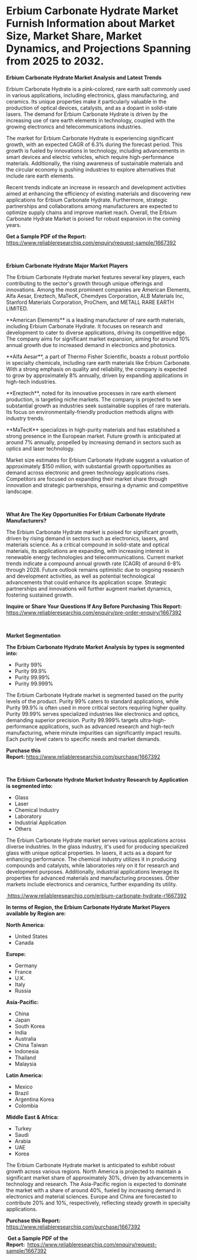 <p><h1>Erbium Carbonate Hydrate Market Furnish Information about Market Size, Market Share, Market Dynamics, and Projections Spanning from 2025 to 2032.</h1></p><p><strong>Erbium Carbonate Hydrate Market Analysis and Latest Trends</strong></p>
<p><p>Erbium Carbonate Hydrate is a pink-colored, rare earth salt commonly used in various applications, including electronics, glass manufacturing, and ceramics. Its unique properties make it particularly valuable in the production of optical devices, catalysts, and as a dopant in solid-state lasers. The demand for Erbium Carbonate Hydrate is driven by the increasing use of rare earth elements in technology, coupled with the growing electronics and telecommunications industries. </p><p>The market for Erbium Carbonate Hydrate is experiencing significant growth, with an expected CAGR of 6.3% during the forecast period. This growth is fueled by innovations in technology, including advancements in smart devices and electric vehicles, which require high-performance materials. Additionally, the rising awareness of sustainable materials and the circular economy is pushing industries to explore alternatives that include rare earth elements. </p><p>Recent trends indicate an increase in research and development activities aimed at enhancing the efficiency of existing materials and discovering new applications for Erbium Carbonate Hydrate. Furthermore, strategic partnerships and collaborations among manufacturers are expected to optimize supply chains and improve market reach. Overall, the Erbium Carbonate Hydrate Market is poised for robust expansion in the coming years.</p></p>
<p><strong>Get a Sample PDF of the Report:&nbsp;</strong> <a href="https://www.reliableresearchiq.com/enquiry/request-sample/1667392?utm_campaign=3013&utm_medium=2&utm_source=Github&utm_content=ia&utm_term=18042025&utm_id=erbium-carbonate-hydrate">https://www.reliableresearchiq.com/enquiry/request-sample/1667392</a></p>
<p>&nbsp;</p>
<p><strong>Erbium Carbonate Hydrate Major Market Players</strong></p>
<p><p>The Erbium Carbonate Hydrate market features several key players, each contributing to the sector's growth through unique offerings and innovations. Among the most prominent companies are American Elements, Alfa Aesar, Ereztech, MaTecK, Chemdyes Corporation, ALB Materials Inc, Stanford Materials Corporation, ProChem, and METALL RARE EARTH LIMITED.</p><p>**American Elements** is a leading manufacturer of rare earth materials, including Erbium Carbonate Hydrate. It focuses on research and development to cater to diverse applications, driving its competitive edge. The company aims for significant market expansion, aiming for around 10% annual growth due to increased demand in electronics and photonics.</p><p>**Alfa Aesar**, a part of Thermo Fisher Scientific, boasts a robust portfolio in specialty chemicals, including rare earth materials like Erbium Carbonate. With a strong emphasis on quality and reliability, the company is expected to grow by approximately 8% annually, driven by expanding applications in high-tech industries.</p><p>**Ereztech**, noted for its innovative processes in rare earth element production, is targeting niche markets. The company is projected to see substantial growth as industries seek sustainable supplies of rare materials. Its focus on environmentally-friendly production methods aligns with industry trends.</p><p>**MaTecK** specializes in high-purity materials and has established a strong presence in the European market. Future growth is anticipated at around 7% annually, propelled by increasing demand in sectors such as optics and laser technology.</p><p>Market size estimates for Erbium Carbonate Hydrate suggest a valuation of approximately $150 million, with substantial growth opportunities as demand across electronic and green technology applications rises. Competitors are focused on expanding their market share through innovation and strategic partnerships, ensuring a dynamic and competitive landscape.</p></p>
<p>&nbsp;</p>
<p><strong>What Are The Key Opportunities For Erbium Carbonate Hydrate Manufacturers?</strong></p>
<p><p>The Erbium Carbonate Hydrate market is poised for significant growth, driven by rising demand in sectors such as electronics, lasers, and materials science. As a critical compound in solid-state and optical materials, its applications are expanding, with increasing interest in renewable energy technologies and telecommunications. Current market trends indicate a compound annual growth rate (CAGR) of around 6-8% through 2028. Future outlook remains optimistic due to ongoing research and development activities, as well as potential technological advancements that could enhance its application scope. Strategic partnerships and innovations will further augment market dynamics, fostering sustained growth.</p></p>
<p><strong>Inquire or Share Your Questions If Any Before Purchasing This Report:</strong> <a href="https://www.reliableresearchiq.com/enquiry/pre-order-enquiry/1667392?utm_campaign=3013&utm_medium=2&utm_source=Github&utm_content=ia&utm_term=18042025&utm_id=erbium-carbonate-hydrate">https://www.reliableresearchiq.com/enquiry/pre-order-enquiry/1667392</a></p>
<p>&nbsp;</p>
<p><strong>Market Segmentation</strong></p>
<p><strong>The Erbium Carbonate Hydrate Market Analysis by types is segmented into:</strong></p>
<p><ul><li>Purity 99%</li><li>Purity 99.9%</li><li>Purity 99.99%</li><li>Purity 99.999%</li></ul></p>
<p><p>The Erbium Carbonate Hydrate market is segmented based on the purity levels of the product. Purity 99% caters to standard applications, while Purity 99.9% is often used in more critical sectors requiring higher quality. Purity 99.99% serves specialized industries like electronics and optics, demanding superior precision. Purity 99.999% targets ultra-high-performance applications, such as advanced research and high-tech manufacturing, where minute impurities can significantly impact results. Each purity level caters to specific needs and market demands.</p></p>
<p><strong>Purchase this Report:&nbsp;</strong><a href="https://www.reliableresearchiq.com/purchase/1667392?utm_campaign=3013&utm_medium=2&utm_source=Github&utm_content=ia&utm_term=18042025&utm_id=erbium-carbonate-hydrate">https://www.reliableresearchiq.com/purchase/1667392</a></p>
<p>&nbsp;</p>
<p><strong>The Erbium Carbonate Hydrate Market Industry Research by Application is segmented into:</strong></p>
<p><ul><li>Glass</li><li>Laser</li><li>Chemical Industry</li><li>Laboratory</li><li>Industrial Application</li><li>Others</li></ul></p>
<p><p>The Erbium Carbonate Hydrate market serves various applications across diverse industries. In the glass industry, it's used for producing specialized glass with unique optical properties. In lasers, it acts as a dopant for enhancing performance. The chemical industry utilizes it in producing compounds and catalysts, while laboratories rely on it for research and development purposes. Additionally, industrial applications leverage its properties for advanced materials and manufacturing processes. Other markets include electronics and ceramics, further expanding its utility.</p></p>
<p><a href="https://www.reliableresearchiq.com/erbium-carbonate-hydrate-r1667392?utm_campaign=3013&utm_medium=2&utm_source=Github&utm_content=ia&utm_term=18042025&utm_id=erbium-carbonate-hydrate">&nbsp;https://www.reliableresearchiq.com/erbium-carbonate-hydrate-r1667392</a></p>
<p><strong>In terms of Region, the Erbium Carbonate Hydrate Market Players available by Region are:</strong></p>
<p>
    <p> <strong> North America: </strong>
        <ul>
            <li>United States</li>
            <li>Canada</li>
        </ul>
        </p> 
    <p> <strong> Europe: </strong>
        <ul>
            <li>Germany</li>
            <li>France</li>
            <li>U.K.</li>
            <li>Italy</li>
            <li>Russia</li>
        </ul>
        </p> 
    <p> <strong> Asia-Pacific: </strong>
        <ul>
            <li>China</li>
            <li>Japan</li>
            <li>South Korea</li>
            <li>India</li>
            <li>Australia</li>
            <li>China Taiwan</li>
            <li>Indonesia</li>
            <li>Thailand</li>
            <li>Malaysia</li>
        </ul>
        </p> 
    <p> <strong> Latin America: </strong>
        <ul>
            <li>Mexico</li>
            <li>Brazil</li>
            <li>Argentina Korea</li>
            <li>Colombia</li>
        </ul>
        </p> 
    <p> <strong> Middle East & Africa: </strong>
        <ul>
            <li>Turkey</li>
            <li>Saudi</li>
            <li>Arabia</li>
            <li>UAE</li>
            <li>Korea</li>
        </ul>
    </p>
    </p>
<p><p>The Erbium Carbonate Hydrate market is anticipated to exhibit robust growth across various regions. North America is projected to maintain a significant market share of approximately 30%, driven by advancements in technology and research. The Asia-Pacific region is expected to dominate the market with a share of around 40%, fueled by increasing demand in electronics and material sciences. Europe and China are forecasted to contribute 20% and 10%, respectively, reflecting steady growth in specialty applications.</p></p>
<p><strong>Purchase this Report: </strong><a href="https://www.reliableresearchiq.com/purchase/1667392?utm_campaign=3013&utm_medium=2&utm_source=Github&utm_content=ia&utm_term=18042025&utm_id=erbium-carbonate-hydrate">https://www.reliableresearchiq.com/purchase/1667392</a></p>
<p>&nbsp;<strong>Get a Sample PDF of the Report:&nbsp;&nbsp;</strong><a href="https://www.reliableresearchiq.com/enquiry/request-sample/1667392?utm_campaign=3013&utm_medium=2&utm_source=Github&utm_content=ia&utm_term=18042025&utm_id=erbium-carbonate-hydrate">https://www.reliableresearchiq.com/enquiry/request-sample/1667392</a></p>
<p><strong></strong></p>
<p><p></p><p></p><p></p></p>